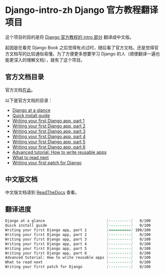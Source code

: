 # Django-intro-zh Django 官方教程翻译项目

这个项目的目的是将 [Django 官方教程的 intro 部分][django-intro] 翻译成中文版。

起因是在看完 Django Book 之后觉得有点过时，随后看了官方文档，还是觉得官方文档写的比较通俗易懂。为了方便更多想要学习 Django 的人（顺便翻译一遍也能更深入的理解文档），就有了这个项目。

## 官方文档目录

官方文档[在此][django-intro]。

以下是官方文档的目录：

- [Django at a glance][django-intro-glance]
- [Quick install guide][django-intro-install]
- [Writing your first Django app, part 1][django-intro-wyfda-1]
- [Writing your first Django app, part 2][django-intro-wyfda-2]
- [Writing your first Django app, part 3][django-intro-wyfda-3]
- [Writing your first Django app, part 4][django-intro-wyfda-4]
- [Writing your first Django app, part 5][django-intro-wyfda-5]
- [Writing your first Django app, part 6][django-intro-wyfda-6]
- [Advanced tutorial: How to write reusable apps][django-intro-reusableapp]
- [What to read next][django-intro-whatsnext]
- [Writing your first patch for Django][django-intro-pathch]

## 中文版文档

中文版文档请到 [ReadTheDocs][rtd-url] 查看。

## 翻译进度

```markdown
Django at a glance                            [----------]   0/100
Quick install guide                           [----------]   0/100
Writing your first Django app, part 1         [==========] 100/100
Writing your first Django app, part 2         [----------]   0/100
Writing your first Django app, part 3         [----------]   0/100
Writing your first Django app, part 4         [----------]   0/100
Writing your first Django app, part 5         [----------]   0/100
Writing your first Django app, part 6         [----------]   0/100
Advanced tutorial: How to write reusable apps [----------]   0/100
What to read next                             [----------]   0/100
Writing your first patch for Django           [----------]   0/100
```

[django-intro]: https://docs-djangoproject-com/en/1-8/intro/
[django-intro-glance]: https://docs-djangoproject-com/en/1-8/intro/overview/
[django-intro-install]: https://docs-djangoproject-com/en/1-8/intro/install/
[django-intro-wyfda-1]: https://docs-djangoproject-com/en/1-8/intro/tutorial01/
[django-intro-wyfda-2]: https://docs-djangoproject-com/en/1-8/intro/tutorial02/
[django-intro-wyfda-3]: https://docs-djangoproject-com/en/1-8/intro/tutorial03/
[django-intro-wyfda-4]: https://docs-djangoproject-com/en/1-8/intro/tutorial04/
[django-intro-wyfda-5]: https://docs-djangoproject-com/en/1-8/intro/tutorial05/
[django-intro-wyfda-6]: https://docs-djangoproject-com/en/1-8/intro/tutorial06/
[django-intro-reusableapp]: https://docs-djangoproject-com/en/1-8/intro/reusable-apps/
[django-intro-whatsnext]: https://docs-djangoproject-com/en/1-8/intro/whatsnext/
[django-intro-pathch]: https://docs-djangoproject-com/en/1-8/intro/contributing/

[rtd-url]: http://django-intro-zh.readthedocs.org/zh_CN/latest/
